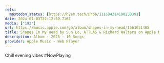 ```yaml
---
refs:
  mastodon_status: [https://hyem.tech/@rob/111694314190230391]
date: 2024-01-03T22:12:59.716Z
media: ["192"]
url: https://music.apple.com/gb/album/shapes-in-my-head/1661051405
title: Shapes In My Head by Sun Lo, ATTLAS & Richard Walters on Apple Music
description: Album · 2023 · 10 Songs
provider: Apple Music - Web Player
---
```


Chill evening vibes #NowPlaying
